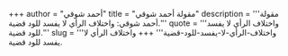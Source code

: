 +++
author = "أحمد شوقي"
title = "مقولة أحمد شوقي"
description = '''مقولة أحمد شوقي: واختلاف الرأي لا يفسد للود قضية.'''
quote = '''واختلاف الرأي لا يفسد للود قضية.'''
slug = '''واختلاف-الرأي-لا-يفسد-للود-قضية'''
+++
واختلاف الرأي لا يفسد للود قضية.
